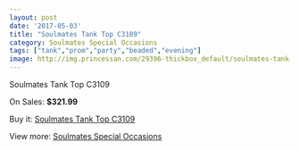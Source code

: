 ```yaml
---
layout: post
date: '2017-05-03'
title: "Soulmates Tank Top C3109"
category: Soulmates Special Occasions
tags: ["tank","prom","party","beaded","evening"]
image: http://img.princessan.com/29396-thickbox_default/soulmates-tank-top-c3109.jpg
---
```

Soulmates Tank Top C3109

On Sales: **$321.99**
<a href="https://www.princessan.com/en/13427-soulmates-tank-top-c3109.html"><amp-img layout="responsive" width="600" height="600" src="//img.princessan.com/29396-thickbox_default/soulmates-tank-top-c3109.jpg" alt="Soulmates Tank Top C3109 0" /></a>

Buy it: [Soulmates Tank Top C3109](https://www.princessan.com/en/13427-soulmates-tank-top-c3109.html "Soulmates Tank Top C3109")

View more: [Soulmates Special Occasions](https://www.princessan.com/en/96- "Soulmates Special Occasions")